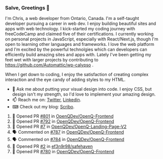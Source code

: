 ### Salve, Greetings 👋

I'm Chris, a web developer from Ontario, Canada. I'm a self-taught developer pursuing a career in web dev. I enjoy building beautiful sites and apps with web technology.
I kick-started my coding journey with freeCodeCamp and claimed five of their certifications.  I currently working on personal projects in JavaScript, especially with React/Next.js, though I'm open to learning other languages and frameworks. I love the web platform and I'm excited by the powerful technolgies which can developers can efficiently build amazing sites and apps with. Lately I've been getting my feet wet with larger projects by contributing to https://github.com/Automattic/wp-calypso .

When I get down to coding, I enjoy the satisfaction of creating complex interaction and the eye candy of adding styles to my HTML. 

- 💬 Ask me about putting your visual design into code. I enjoy CSS, but design isn't my strength, so I'd love to implement your amazing design.
- 📫 Reach me on: [Twitter](https://twitter.com/Christo28120856), [Linkedin](https://www.linkedin.com/in/christopher-stevers-07b9a5204/).
- ⌨ Check out my blog: [Scribo](https://christopherstevers.cf).
<!--
**Christopher-Stevers/Christopher-Stevers** is a ✨ _special_ ✨ repository because its `README.md` (this file) appears on your GitHub profile.

Here are some ideas to get you started:

- 🔭 I’m currently working on ...
- 🌱 I’m currently learning ...
- 👯 I’m looking to collaborate on ...
- 🤔 I’m looking for help with ...
- 😄 Pronouns: ...
- ⚡ Fun fact: ...
-->

<!--START_SECTION:activity-->
1. 💪 Opened PR [#801](https://github.com/OpenQDev/OpenQ-Frontend/pull/801) in [OpenQDev/OpenQ-Frontend](https://github.com/OpenQDev/OpenQ-Frontend)
2. 💪 Opened PR [#792](https://github.com/OpenQDev/OpenQ-Frontend/pull/792) in [OpenQDev/OpenQ-Frontend](https://github.com/OpenQDev/OpenQ-Frontend)
3. 💪 Opened PR [#7](https://github.com/OpenQDev/OpenQ-Landing-Page-V2/pull/7) in [OpenQDev/OpenQ-Landing-Page-V2](https://github.com/OpenQDev/OpenQ-Landing-Page-V2)
4. 🗣 Commented on [#787](https://github.com/OpenQDev/OpenQ-Frontend/issues/787) in [OpenQDev/OpenQ-Frontend](https://github.com/OpenQDev/OpenQ-Frontend)
5. 🗣 Commented on [#784](https://github.com/OpenQDev/OpenQ-Frontend/issues/784) in [OpenQDev/OpenQ-Frontend](https://github.com/OpenQDev/OpenQ-Frontend)
6. 💪 Opened PR [#2](https://github.com/ef3n9r98/safehaven/pull/2) in [ef3n9r98/safehaven](https://github.com/ef3n9r98/safehaven)
7. 💪 Opened PR [#780](https://github.com/OpenQDev/OpenQ-Frontend/pull/780) in [OpenQDev/OpenQ-Frontend](https://github.com/OpenQDev/OpenQ-Frontend)
<!--END_SECTION:activity-->
